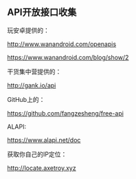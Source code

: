 ## API开放接口收集

玩安卓提供的：

http://www.wanandroid.com/openapis

https://www.wanandroid.com/blog/show/2

干货集中营提供的：

http://gank.io/api

GitHub上的：

https://github.com/fangzesheng/free-api

ALAPI:

https://www.alapi.net/doc

获取你自己的IP定位：

http://locate.axetroy.xyz